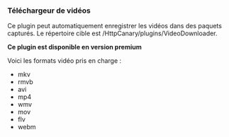 ### Téléchargeur de vidéos

Ce plugin peut automatiquement enregistrer les vidéos dans des paquets capturés. Le répertoire cible est /HttpCanary/plugins/VideoDownloader.

**Ce plugin est disponible en version premium**

Voici les formats vidéo pris en charge :
- mkv
- rmvb
- avi
- mp4
- wmv
- mov
- flv
- webm
